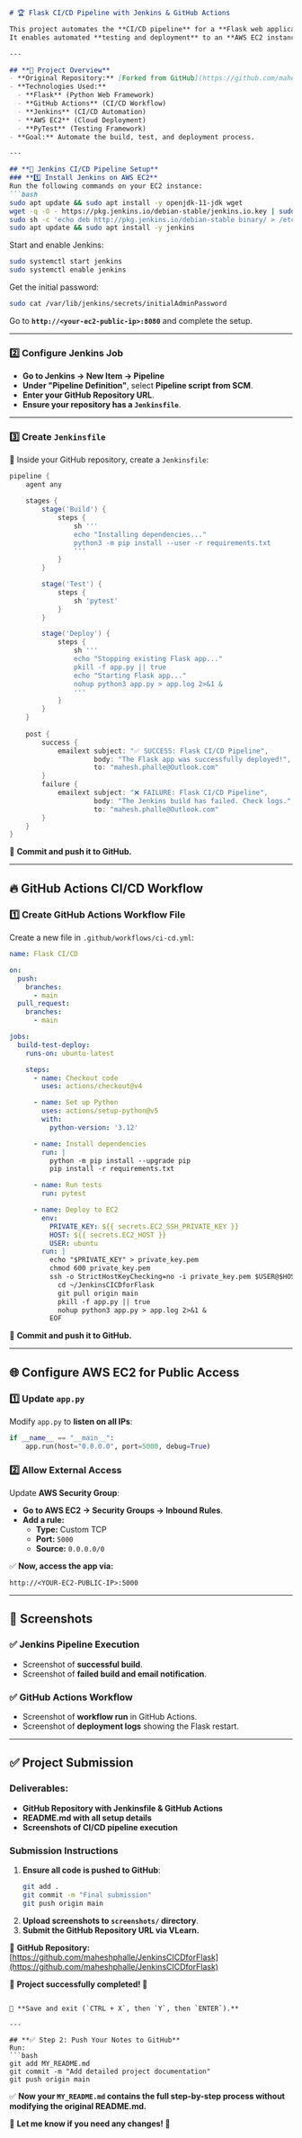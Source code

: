 
```md
# 🏆 Flask CI/CD Pipeline with Jenkins & GitHub Actions

This project automates the **CI/CD pipeline** for a **Flask web application** using **Jenkins and GitHub Actions**.  
It enables automated **testing and deployment** to an **AWS EC2 instance**.

---

## **📌 Project Overview**
- **Original Repository:** [Forked from GitHub](https://github.com/maheshphalle/JenkinsCICDforFlask)
- **Technologies Used:**
  - **Flask** (Python Web Framework)
  - **GitHub Actions** (CI/CD Workflow)
  - **Jenkins** (CI/CD Automation)
  - **AWS EC2** (Cloud Deployment)
  - **PyTest** (Testing Framework)
- **Goal:** Automate the build, test, and deployment process.

---

## **🚀 Jenkins CI/CD Pipeline Setup**
### **1️⃣ Install Jenkins on AWS EC2**
Run the following commands on your EC2 instance:
```bash
sudo apt update && sudo apt install -y openjdk-11-jdk wget
wget -q -O - https://pkg.jenkins.io/debian-stable/jenkins.io.key | sudo apt-key add -
sudo sh -c 'echo deb http://pkg.jenkins.io/debian-stable binary/ > /etc/apt/sources.list.d/jenkins.list'
sudo apt update && sudo apt install -y jenkins
```
Start and enable Jenkins:
```bash
sudo systemctl start jenkins
sudo systemctl enable jenkins
```
Get the initial password:
```bash
sudo cat /var/lib/jenkins/secrets/initialAdminPassword
```
Go to **`http://<your-ec2-public-ip>:8080`** and complete the setup.

---

### **2️⃣ Configure Jenkins Job**
- **Go to Jenkins → New Item → Pipeline**
- **Under "Pipeline Definition"**, select **Pipeline script from SCM**.
- **Enter your GitHub Repository URL**.
- **Ensure your repository has a `Jenkinsfile`**.

---

### **3️⃣ Create `Jenkinsfile`**
📌 Inside your GitHub repository, create a `Jenkinsfile`:
```groovy
pipeline {
    agent any

    stages {
        stage('Build') {
            steps {
                sh '''
                echo "Installing dependencies..."
                python3 -m pip install --user -r requirements.txt
                '''
            }
        }

        stage('Test') {
            steps {
                sh 'pytest'
            }
        }

        stage('Deploy') {
            steps {
                sh '''
                echo "Stopping existing Flask app..."
                pkill -f app.py || true
                echo "Starting Flask app..."
                nohup python3 app.py > app.log 2>&1 &
                '''
            }
        }
    }
    
    post {
        success {
            emailext subject: "✅ SUCCESS: Flask CI/CD Pipeline",
                     body: "The Flask app was successfully deployed!",
                     to: "mahesh.phalle@Outlook.com"
        }
        failure {
            emailext subject: "❌ FAILURE: Flask CI/CD Pipeline",
                     body: "The Jenkins build has failed. Check logs.",
                     to: "mahesh.phalle@Outlook.com"
        }
    }
}
```
📌 **Commit and push it to GitHub.**

---

## **🔥 GitHub Actions CI/CD Workflow**
### **1️⃣ Create GitHub Actions Workflow File**
Create a new file in `.github/workflows/ci-cd.yml`:
```yaml
name: Flask CI/CD

on:
  push:
    branches:
      - main
  pull_request:
    branches:
      - main

jobs:
  build-test-deploy:
    runs-on: ubuntu-latest

    steps:
      - name: Checkout code
        uses: actions/checkout@v4

      - name: Set up Python
        uses: actions/setup-python@v5
        with:
          python-version: '3.12'

      - name: Install dependencies
        run: |
          python -m pip install --upgrade pip
          pip install -r requirements.txt

      - name: Run tests
        run: pytest

      - name: Deploy to EC2
        env:
          PRIVATE_KEY: ${{ secrets.EC2_SSH_PRIVATE_KEY }}
          HOST: ${{ secrets.EC2_HOST }}
          USER: ubuntu
        run: |
          echo "$PRIVATE_KEY" > private_key.pem
          chmod 600 private_key.pem
          ssh -o StrictHostKeyChecking=no -i private_key.pem $USER@$HOST <<EOF
            cd ~/JenkinsCICDforFlask
            git pull origin main
            pkill -f app.py || true
            nohup python3 app.py > app.log 2>&1 &
          EOF
```
📌 **Commit and push it to GitHub.**

---

## **🌐 Configure AWS EC2 for Public Access**
### **1️⃣ Update `app.py`**
Modify `app.py` to **listen on all IPs**:
```python
if __name__ == "__main__":
    app.run(host="0.0.0.0", port=5000, debug=True)
```

### **2️⃣ Allow External Access**
Update **AWS Security Group**:
- **Go to AWS EC2 → Security Groups → Inbound Rules**.
- **Add a rule:**
  - **Type:** Custom TCP
  - **Port:** `5000`
  - **Source:** `0.0.0.0/0`

✅ **Now, access the app via:**  
```
http://<YOUR-EC2-PUBLIC-IP>:5000
```

---

## **📸 Screenshots**
### **✅ Jenkins Pipeline Execution**
- Screenshot of **successful build**.
- Screenshot of **failed build and email notification**.

### **✅ GitHub Actions Workflow**
- Screenshot of **workflow run** in GitHub Actions.
- Screenshot of **deployment logs** showing the Flask restart.

---

## **✅ Project Submission**
### **Deliverables:**
- **GitHub Repository with Jenkinsfile & GitHub Actions**
- **README.md with all setup details**
- **Screenshots of CI/CD pipeline execution**

### **Submission Instructions**
1. **Ensure all code is pushed to GitHub**:
   ```bash
   git add .
   git commit -m "Final submission"
   git push origin main
   ```
2. **Upload screenshots to `screenshots/` directory**.
3. **Submit the GitHub Repository URL via VLearn.**

🔗 **GitHub Repository:** [https://github.com/maheshphalle/JenkinsCICDforFlask](https://github.com/maheshphalle/JenkinsCICDforFlask)

🚀 **Project successfully completed! 🎉**
```

📌 **Save and exit (`CTRL + X`, then `Y`, then `ENTER`).**

---

## **✅ Step 2: Push Your Notes to GitHub**
Run:
```bash
git add MY_README.md
git commit -m "Add detailed project documentation"
git push origin main
```

✅ **Now your `MY_README.md` contains the full step-by-step process without modifying the original README.md.**  

📌 **Let me know if you need any changes! 🚀**
